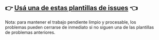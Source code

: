 ## 👉 [Usá una de estas plantillas de issues](https://github.com/algoritmos-iii/algo3-discord-bot/issues/new/choose) 👈

Nota: para mantener el trabajo pendiente limpio y procesable, los problemas pueden cerrarse de inmediato si no siguen una de las plantillas de problemas anteriores.
